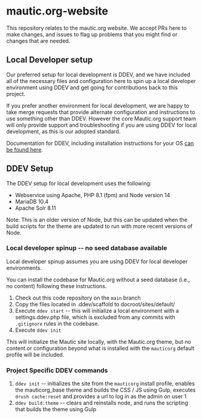 # mautic.org-website
This repository relates to the mautic.org website. We accept PRs here to make changes, and issues to flag up problems that you might find or changes that are needed.

## Local Developer setup

Our preferred setup for local development is DDEV, and we have included all of the necessary files and configuration here to spin up a local developer environment using DDEV and get going for contributions back to this project.

If you prefer another environment for local development, we are happy to take merge requests that provide alternate configuration and instructions to use something other than DDEV.  However the core Mautic.org support team will only provide support and troubleshooting if you are using DDEV for local development, as this is our adopted standard.

Documentation for DDEV, including installation instructions for your OS [can be found here](https://ddev.readthedocs.io/en/stable/).

## DDEV Setup

The DDEV setup for local development uses the following:

* Webservice using Apache, PHP 8.1 (fpm) and Node version 14
* MariaDB 10.4
* Apache Solr 8.11

Note:  This is an older version of Node, but this can be updated when the build scripts for the theme are updated to run with more recent versions of Node.

### Local developer spinup -- no seed database available

Local developer spinup assumes you are using DDEV for local developer environments.

You can install the codebase for Mautic.org without a seed database (i.e., no content) following these instructions.

1.  Check out this code repository on the `main` branch
1.  Copy the files located in .ddev/scaffold to docroot/sites/default/
1.  Execute `ddev start` -- this will initialize a local environment with a settings.ddev.php file, which is excluded from any commits with `.gitignore` rules in the codebase.
1.  Execute `ddev init`

This will initialize the Mautic site locally, with the Mautic.org theme, but no content or configuration beyond what is installed with the `mauticorg` default profile will be included.

### Project Specific DDEV commands

1.  `ddev init` -- initializes the site from the `mauticorg` install profile, enables the mauticorg_base theme and builds the CSS / JS using Gulp, executes `drush cache:reset` and provides a url to log in as the admin on user 1
1.  `ddev build:theme` -- clears and reinstalls node, and runs the scripting that builds the theme using Gulp
